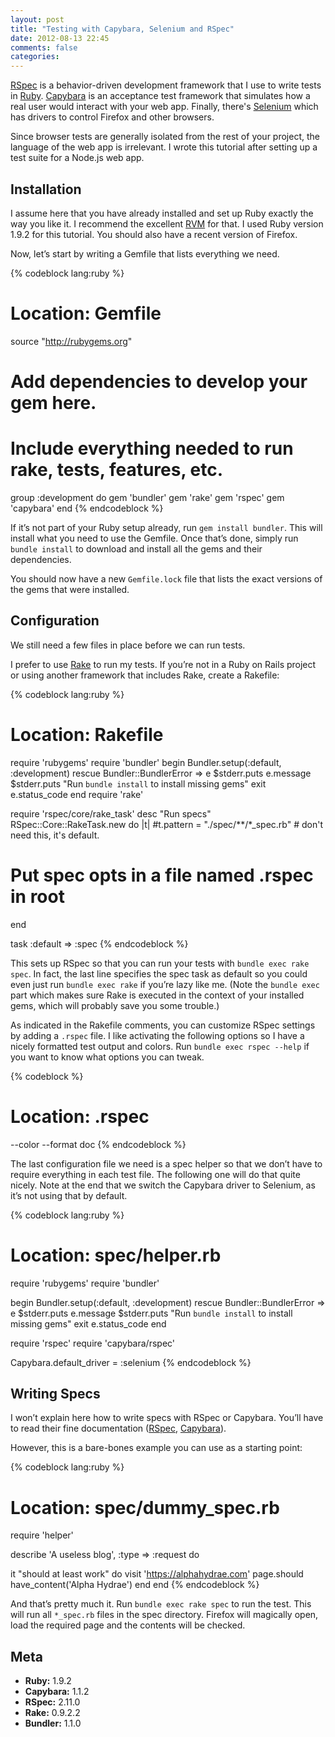```yaml
---
layout: post
title: "Testing with Capybara, Selenium and RSpec"
date: 2012-08-13 22:45
comments: false
categories: 
---
```


[RSpec](https://www.relishapp.com/rspec/) is a behavior-driven development framework that I use to write tests in [Ruby](http://www.ruby-lang.org/). [Capybara](https://github.com/jnicklas/capybara/) is an acceptance test framework that simulates how a real user would interact with your web app. Finally, there's [Selenium](http://seleniumhq.org/) which has drivers to control Firefox and other browsers.

Since browser tests are generally isolated from the rest of your project, the language of the web app is irrelevant. I wrote this tutorial after setting up a test suite for a Node.js web app.

## Installation

I assume here that you have already installed and set up Ruby exactly the way you like it. I recommend the excellent [RVM](https://rvm.io/) for that. I used Ruby version 1.9.2 for this tutorial. You should also have a recent version of Firefox.

Now, let’s start by writing a Gemfile that lists everything we need.

{% codeblock lang:ruby %}
# Location: Gemfile
 
source "http://rubygems.org"
 
# Add dependencies to develop your gem here.
# Include everything needed to run rake, tests, features, etc.
group :development do
  gem 'bundler'
  gem 'rake'
  gem 'rspec'
  gem 'capybara'
end
{% endcodeblock %}

If it’s not part of your Ruby setup already, run `gem install bundler`. This will install what you need to use the Gemfile. Once that’s done, simply run `bundle install` to download and install all the gems and their dependencies.

You should now have a new `Gemfile.lock` file that lists the exact versions of the gems that were installed.

## Configuration

We still need a few files in place before we can run tests.

I prefer to use [Rake](http://rake.rubyforge.org/) to run my tests. If you’re not in a Ruby on Rails project or using another framework that includes Rake, create a Rakefile:

{% codeblock lang:ruby %}
# Location: Rakefile
 
require 'rubygems'
require 'bundler'
begin
  Bundler.setup(:default, :development)
rescue Bundler::BundlerError => e
  $stderr.puts e.message
  $stderr.puts "Run `bundle install` to install missing gems"
  exit e.status_code
end
require 'rake'
 
require 'rspec/core/rake_task'
desc "Run specs"
RSpec::Core::RakeTask.new do |t|
  #t.pattern = "./spec/**/*_spec.rb" # don't need this, it's default.
  # Put spec opts in a file named .rspec in root
end
 
task :default => :spec
{% endcodeblock %}

This sets up RSpec so that you can run your tests with `bundle exec rake spec`. In fact, the last line specifies the spec task as default so you could even just run `bundle exec rake` if you’re lazy like me. (Note the `bundle exec` part which makes sure Rake is executed in the context of your installed gems, which will probably save you some trouble.)

As indicated in the Rakefile comments, you can customize RSpec settings by adding a `.rspec` file. I like activating the following options so I have a nicely formatted test output and colors. Run `bundle exec rspec --help` if you want to know what options you can tweak.

{% codeblock %}
# Location: .rspec
 
--color
--format doc
{% endcodeblock %}

The last configuration file we need is a spec helper so that we don’t have to require everything in each test file. The following one will do that quite nicely. Note at the end that we switch the Capybara driver to Selenium, as it’s not using that by default.

{% codeblock lang:ruby %}
# Location: spec/helper.rb
 
require 'rubygems'
require 'bundler'
 
begin
  Bundler.setup(:default, :development)
rescue Bundler::BundlerError => e
  $stderr.puts e.message
  $stderr.puts "Run `bundle install` to install missing gems"
  exit e.status_code
end
 
require 'rspec'
require 'capybara/rspec'
 
Capybara.default_driver = :selenium
{% endcodeblock %}

## Writing Specs

I won’t explain here how to write specs with RSpec or Capybara. You’ll have to read their fine documentation ([RSpec](https://www.relishapp.com/rspec/rspec-core/docs), [Capybara](https://github.com/jnicklas/capybara/)).

However, this is a bare-bones example you can use as a starting point:

{% codeblock lang:ruby %}
# Location: spec/dummy_spec.rb
 
require 'helper'
 
describe 'A useless blog', :type => :request do
 
  it "should at least work" do
    visit 'https://alphahydrae.com'
    page.should have_content('Alpha Hydrae')
  end
end
{% endcodeblock %}

And that’s pretty much it. Run `bundle exec rake spec` to run the test. This will run all `*_spec.rb` files in the spec directory. Firefox will magically open, load the required page and the contents will be checked.

## Meta

* **Ruby:** 1.9.2
* **Capybara:** 1.1.2
* **RSpec:** 2.11.0
* **Rake:** 0.9.2.2
* **Bundler:** 1.1.0
